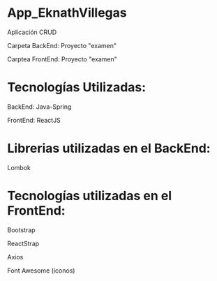 # App_EknathVillegas
Aplicación CRUD

Carpeta BackEnd: Proyecto "examen"

Carptea FrontEnd: Proyecto "examen"

# Tecnologías Utilizadas:

BackEnd: Java-Spring

FrontEnd: ReactJS

# Librerias utilizadas en el BackEnd:

Lombok


# Tecnologías utilizadas en el FrontEnd:

Bootstrap

ReactStrap

Axios

Font Awesome (íconos)
